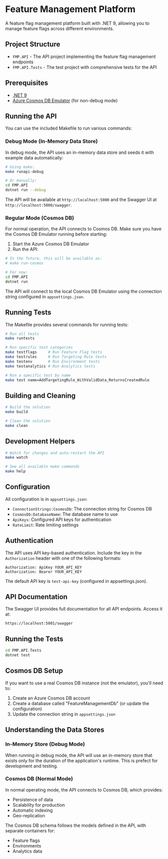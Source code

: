 # Feature Management Platform

A feature flag management platform built with .NET 9, allowing you to manage feature flags across different environments.

## Project Structure

- `FMP.API` - The API project implementing the feature flag management endpoints
- `FMP.API.Tests` - The test project with comprehensive tests for the API

## Prerequisites

- [.NET 9](https://dotnet.microsoft.com/download/dotnet/9.0) 
- [Azure Cosmos DB Emulator](https://docs.microsoft.com/en-us/azure/cosmos-db/local-emulator) (for non-debug mode)

## Running the API

You can use the included Makefile to run various commands:

### Debug Mode (In-Memory Data Store)

In debug mode, the API uses an in-memory data store and seeds it with example data automatically:

```bash
# Using make:
make runapi-debug

# Or manually:
cd FMP.API
dotnet run --debug
```

The API will be available at `http://localhost:5000` and the Swagger UI at `http://localhost:5000/swagger`.

### Regular Mode (Cosmos DB)

For normal operation, the API connects to Cosmos DB. Make sure you have the Cosmos DB Emulator running before starting:

1. Start the Azure Cosmos DB Emulator
2. Run the API:

```bash
# In the future, this will be available as:
# make run-cosmos

# For now:
cd FMP.API
dotnet run
```

The API will connect to the local Cosmos DB Emulator using the connection string configured in `appsettings.json`.

## Running Tests

The Makefile provides several commands for running tests:

```bash
# Run all tests
make runtests

# Run specific test categories
make testflags     # Run Feature Flag tests
make testrules     # Run Targeting Rule tests
make testenv       # Run Environment tests
make testanalytics # Run Analytics tests

# Run a specific test by name
make test name=AddTargetingRule_WithValidData_ReturnsCreatedRule
```

## Building and Cleaning

```bash
# Build the solution
make build

# Clean the solution
make clean
```

## Development Helpers

```bash
# Watch for changes and auto-restart the API
make watch

# See all available make commands
make help
```

## Configuration

All configuration is in `appsettings.json`:

- `ConnectionStrings:CosmosDb`: The connection string for Cosmos DB
- `CosmosDb:DatabaseName`: The database name to use
- `ApiKeys`: Configured API keys for authentication
- `RateLimit`: Rate limiting settings

## Authentication

The API uses API key-based authentication. Include the key in the `Authorization` header with one of the following formats:
```
Authorization: ApiKey YOUR_API_KEY
Authorization: Bearer YOUR_API_KEY
```

The default API key is `test-api-key` (configured in appsettings.json).

## API Documentation

The Swagger UI provides full documentation for all API endpoints. Access it at:

```
https://localhost:5001/swagger
```

## Running the Tests

```bash
cd FMP.API.Tests
dotnet test
```

## Cosmos DB Setup

If you want to use a real Cosmos DB instance (not the emulator), you'll need to:

1. Create an Azure Cosmos DB account
2. Create a database called "FeatureManagementDb" (or update the configuration)
3. Update the connection string in `appsettings.json`

## Understanding the Data Stores

### In-Memory Store (Debug Mode)

When running in debug mode, the API will use an in-memory store that exists only for the duration of the application's runtime. This is prefect for development and testing.

### Cosmos DB (Normal Mode)

In normal operating mode, the API connects to Cosmos DB, which provides:

- Persistence of data
- Scalability for production
- Automatic indexing
- Geo-replication

The Cosmos DB schema follows the models defined in the API, with separate containers for:

- Feature flags
- Environments
- Analytics data

